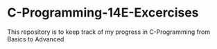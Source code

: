 # C-Programming-14E-Excercises
This repository is to keep track of my progress in C-Programming from Basics to Advanced
